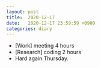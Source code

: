 ```yaml
---
layout: post
title:  2020-12-17
date:   2020-12-17 23:59:59 +0900
categories: diary
---
```


- [Work] meeting 4 hours
- [Research] coding 2 hours
- Hard again Thursday.
